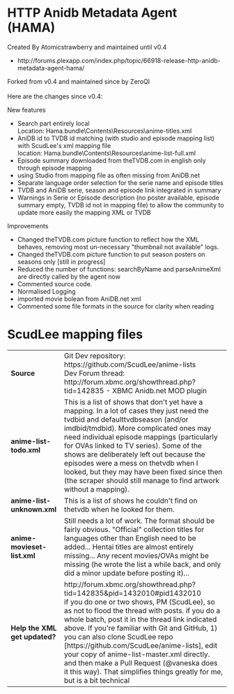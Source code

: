 HTTP Anidb Metadata Agent (HAMA)
================================
Created By Atomicstrawberry and maintained until v0.4 <br />
<UL>
 <LI>http://forums.plexapp.com/index.php/topic/66918-release-http-anidb-metadata-agent-hama/</LI>
</UL>
Forked from v0.4 and maintained since by ZeroQI <br />
 <br />
Here are the changes since v0.4:<BR />

New features
<UL>
   <LI> Search part entirely local <BR />Location: Hama.bundle\Contents\Resources\anime-titles.xml
   <LI> AniDB id to TVDB id matching (with studio and episode mapping list) with ScudLee's xml mapping file <BR />location: Hama.bundle\Contents\Resources\anime-list-full.xml
   <LI> Episode summary downloaded from theTVDB.com in english only through episode mapping
   <LI> using Studio from mapping file as often missing from AniDB.net
   <LI> Separate language order selection for the serie name and episode titles
   <LI> TVDB and AniDB serie, season and episode link integrated in summary
   <LI> Warnings in Serie or Episode description (no poster available, episode summary empty, TVDB id not in mapping file) to allow the community to update more easily the mapping XML or TVDB
</UL>

Improvements
<UL>
   <LI> Changed theTVDB.com picture function to reflect how the XML behaves, removing most un-necessary "thumbnail not available" logs.
   <LI> Changed theTVDB.com picture function to put season posters on seasons only [still in progress]
   <LI> Reduced the number of functions: searchByName and parseAnimeXml are directly called by the agent now
   <LI> Commented source code.
   <LI> Normalised Logging
   <LI> imported movie bolean from AniDB.net xml
   <LI> Commented some file formats in the source for clarity when reading
</UL>

ScudLee mapping files
=====================
 <TABLE>
 <TR> <TD> <B>Source</B></TD> <TD>Git Dev repository: https://github.com/ScudLee/anime-lists <BR />
                             Dev Forum thread:   http://forum.xbmc.org/showthread.php?tid=142835 - XBMC Anidb.net MOD plugin</TD> </TR>
 <TR> <TD><B>anime-list-todo.xml</B></TD> <TD>This is a list of shows that don't yet have a mapping.
                              In a lot of cases they just need the tvdbid and defaulttvdbseason (and/or imdbid/tmdbid). 
                              More complicated ones may need individual episode mappings (particularly for OVAs linked to TV series).
                              Some of the shows are deliberately left out because the episodes were a mess on thetvdb when I looked,
                              but they may have been fixed since then (the scraper should still manage to find artwork without a mapping).</TD> </TR>
 <TR> <TD> <B>anime-list-unknown.xml</B></TD> <TD>This is a list of shows he couldn't find on thetvdb when he looked for them.</TD> </TR>
 <TR> <TD><B>anime-movieset-list.xml</B></TD> <TD>Still needs a lot of work. The format should be fairly obvious. 
                              "Official" collection titles for languages other than English need to be added...
                              Hentai titles are almost entirely missing...
                              Any recent movies/OVAs might be missing (he wrote the list a while back, and only did a minor update before posting it)...</TD> </TR>
 <TR> <TD><B>Help the XML get updated?</B></TD> <TD>http://forum.xbmc.org/showthread.php?tid=142835&pid=1432010#pid1432010 <BR />
                              if you do one or two shows, PM (ScudLee), so as not to flood the thread with posts. 
                              if you do a whole batch, post it in the thread link indicated above. 
                              If you're familiar with Git and GitHub, 1) you can also clone ScudLee repo [https://github.com/ScudLee/anime-lists], edit your copy of anime-list-master.xml directly. 
                              and then make a Pull Request (@vaneska does it this way). That simplifies things greatly for me, but is a bit technical</TD> </TR>
 </TABLE>
